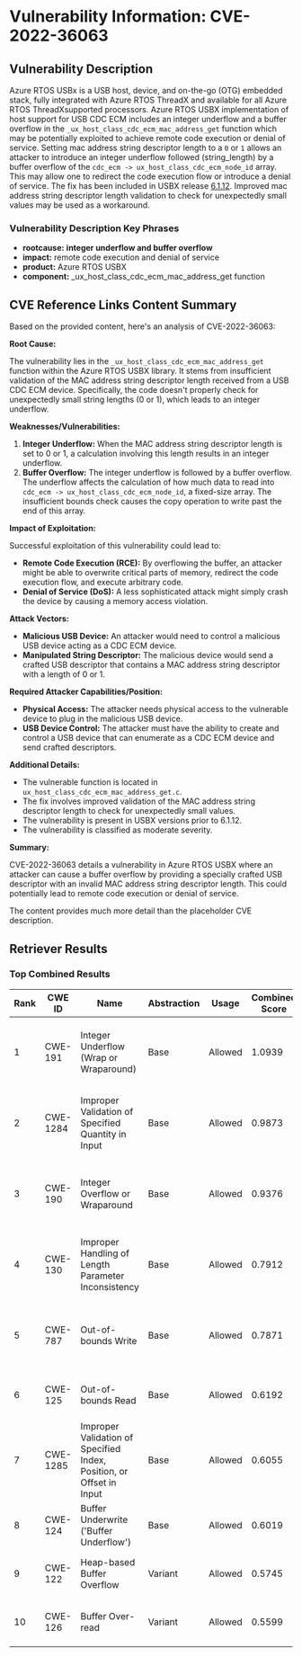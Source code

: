 # Vulnerability Information: CVE-2022-36063

## Vulnerability Description
Azure RTOS USBx is a USB host, device, and on-the-go (OTG) embedded stack, fully integrated with Azure RTOS ThreadX and available for all Azure RTOS ThreadXsupported processors. Azure RTOS USBX implementation of host support for USB CDC ECM includes an integer underflow and a buffer overflow in the `_ux_host_class_cdc_ecm_mac_address_get` function which may be potentially exploited to achieve remote code execution or denial of service. Setting mac address string descriptor length to a `0` or `1` allows an attacker to introduce an integer underflow followed (string_length) by a buffer overflow of the `cdc_ecm -> ux_host_class_cdc_ecm_node_id` array. This may allow one to redirect the code execution flow or introduce a denial of service. The fix has been included in USBX release [6.1.12](https//github.com/azure-rtos/usbx/releases/tag/v6.1.12_rel). Improved mac address string descriptor length validation to check for unexpectedly small values may be used as a workaround.

### Vulnerability Description Key Phrases
- **rootcause:** **integer underflow and buffer overflow**
- **impact:** remote code execution and denial of service
- **product:** Azure RTOS USBX
- **component:** _ux_host_class_cdc_ecm_mac_address_get function

## CVE Reference Links Content Summary
Based on the provided content, here's an analysis of CVE-2022-36063:

**Root Cause:**

The vulnerability lies in the `_ux_host_class_cdc_ecm_mac_address_get` function within the Azure RTOS USBX library. It stems from insufficient validation of the MAC address string descriptor length received from a USB CDC ECM device. Specifically, the code doesn't properly check for unexpectedly small string lengths (0 or 1), which leads to an integer underflow.

**Weaknesses/Vulnerabilities:**

1.  **Integer Underflow:** When the MAC address string descriptor length is set to 0 or 1, a calculation involving this length results in an integer underflow.
2.  **Buffer Overflow:** The integer underflow is followed by a buffer overflow. The underflow affects the calculation of how much data to read into `cdc_ecm -> ux_host_class_cdc_ecm_node_id`, a fixed-size array.  The insufficient bounds check causes the copy operation to write past the end of this array.

**Impact of Exploitation:**

Successful exploitation of this vulnerability could lead to:

*   **Remote Code Execution (RCE):** By overflowing the buffer, an attacker might be able to overwrite critical parts of memory, redirect the code execution flow, and execute arbitrary code.
*   **Denial of Service (DoS):** A less sophisticated attack might simply crash the device by causing a memory access violation.

**Attack Vectors:**

*   **Malicious USB Device:** An attacker would need to control a malicious USB device acting as a CDC ECM device.
*   **Manipulated String Descriptor:** The malicious device would send a crafted USB descriptor that contains a MAC address string descriptor with a length of 0 or 1.

**Required Attacker Capabilities/Position:**

*   **Physical Access:** The attacker needs physical access to the vulnerable device to plug in the malicious USB device.
*   **USB Device Control:** The attacker must have the ability to create and control a USB device that can enumerate as a CDC ECM device and send crafted descriptors.

**Additional Details:**

*   The vulnerable function is located in `ux_host_class_cdc_ecm_mac_address_get.c`.
*   The fix involves improved validation of the MAC address string descriptor length to check for unexpectedly small values.
*   The vulnerability is present in USBX versions prior to 6.1.12.
*   The vulnerability is classified as moderate severity.

**Summary:**

CVE-2022-36063 details a vulnerability in Azure RTOS USBX where an attacker can cause a buffer overflow by providing a specially crafted USB descriptor with an invalid MAC address string descriptor length. This could potentially lead to remote code execution or denial of service.

The content provides much more detail than the placeholder CVE description.

## Retriever Results

### Top Combined Results

| Rank | CWE ID | Name | Abstraction | Usage | Combined Score | Retrievers | Individual Scores |
|------|--------|------|-------------|-------|---------------|------------|-------------------|
| 1 | CWE-191 | Integer Underflow (Wrap or Wraparound) | Base | Allowed | 1.0939 | dense, sparse, graph | dense: 0.612, sparse: 1.000, graph: 0.603 |
| 2 | CWE-1284 | Improper Validation of Specified Quantity in Input | Base | Allowed | 0.9873 | dense, sparse, graph | dense: 0.492, sparse: 0.938, graph: 0.572 |
| 3 | CWE-190 | Integer Overflow or Wraparound | Base | Allowed | 0.9376 | dense, sparse, graph | dense: 0.529, sparse: 0.719, graph: 0.732 |
| 4 | CWE-130 | Improper Handling of Length Parameter Inconsistency | Base | Allowed | 0.7912 | dense, sparse, graph | dense: 0.478, sparse: 0.624, graph: 0.546 |
| 5 | CWE-787 | Out-of-bounds Write | Base | Allowed | 0.7871 | dense, sparse, graph | dense: 0.475, sparse: 0.611, graph: 0.558 |
| 6 | CWE-125 | Out-of-bounds Read | Base | Allowed | 0.6192 | sparse, graph | sparse: 0.662, graph: 0.672 |
| 7 | CWE-1285 | Improper Validation of Specified Index, Position, or Offset in Input | Base | Allowed | 0.6055 | dense, sparse | dense: 0.503, sparse: 0.618 |
| 8 | CWE-124 | Buffer Underwrite ('Buffer Underflow') | Base | Allowed | 0.6019 | dense, sparse | dense: 0.475, sparse: 0.637 |
| 9 | CWE-122 | Heap-based Buffer Overflow | Variant | Allowed | 0.5745 | dense, sparse | dense: 0.507, sparse: 0.644 |
| 10 | CWE-126 | Buffer Over-read | Variant | Allowed | 0.5599 | dense, sparse | dense: 0.496, sparse: 0.626 |

